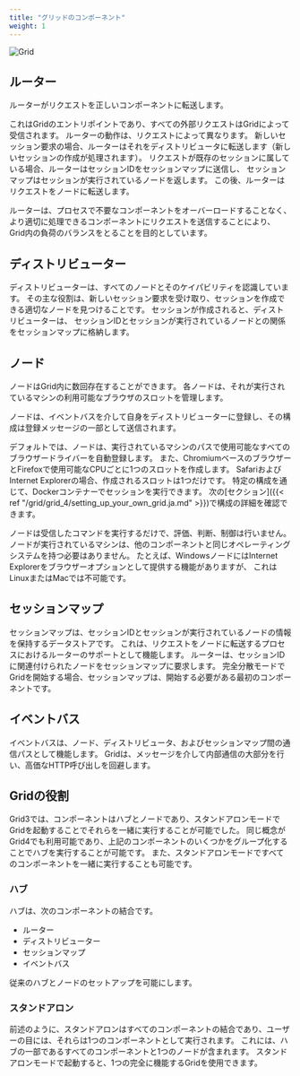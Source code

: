```yaml
---
title: "グリッドのコンポーネント"
weight: 1
---
```


![Grid](/images/grid_4.png)

## ルーター

ルーターがリクエストを正しいコンポーネントに転送します。

これはGridのエントリポイントであり、すべての外部リクエストはGridによって受信されます。
ルーターの動作は、リクエストによって異なります。
新しいセッション要求の場合、ルーターはそれをディストリビュータに転送します（新しいセッションの作成が処理されます）。
リクエストが既存のセッションに属している場合、ルーターはセッションIDをセッションマップに送信し、
セッションマップはセッションが実行されているノードを返します。
この後、ルーターはリクエストをノードに転送します。

ルーターは、プロセスで不要なコンポーネントをオーバーロードすることなく、
より適切に処理できるコンポーネントにリクエストを送信することにより、
Grid内の負荷のバランスをとることを目的としています。


## ディストリビューター

ディストリビューターは、すべてのノードとそのケイパビリティを認識しています。
その主な役割は、新しいセッション要求を受け取り、セッションを作成できる適切なノードを見つけることです。
セッションが作成されると、ディストリビューターは、
セッションIDとセッションが実行されているノードとの関係をセッションマップに格納します。

## ノード

ノードはGrid内に数回存在することができます。
各ノードは、それが実行されているマシンの利用可能なブラウザのスロットを管理します。

ノードは、イベントバスを介して自身をディストリビューターに登録し、その構成は登録メッセージの一部として送信されます。

デフォルトでは、ノードは、実行されているマシンのパスで使用可能なすべてのブラウザードライバーを自動登録します。
また、ChromiumベースのブラウザーとFirefoxで使用可能なCPUごとに1つのスロットを作成します。
SafariおよびInternet Explorerの場合、作成されるスロットは1つだけです。
特定の構成を通じて、Dockerコンテナーでセッションを実行できます。
次の[セクション]({{< ref "/grid/grid_4/setting_up_your_own_grid.ja.md" >}})で構成の詳細を確認できます。

ノードは受信したコマンドを実行するだけで、評価、判断、制御は行いません。
ノードが実行されているマシンは、他のコンポーネントと同じオペレーティングシステムを持つ必要はありません。
たとえば、WindowsノードにはInternet Explorerをブラウザーオプションとして提供する機能がありますが、
これはLinuxまたはMacでは不可能です。

## セッションマップ

セッションマップは、セッションIDとセッションが実行されているノードの情報を保持するデータストアです。 
これは、リクエストをノードに転送するプロセスにおけるルーターのサポートとして機能します。 
ルーターは、セッションIDに関連付けられたノードをセッションマップに要求します。 
完全分散モードでGridを開始する場合、セッションマップは、開始する必要がある最初のコンポーネントです。

## イベントバス

イベントバスは、ノード、ディストリビュータ、およびセッションマップ間の通信パスとして機能します。 
Gridは、メッセージを介して内部通信の大部分を行い、高価なHTTP呼び出しを回避します。

## Gridの役割

Grid3では、コンポーネントはハブとノードであり、スタンドアロンモードでGridを起動することでそれらを一緒に実行することが可能でした。 
同じ概念がGrid4でも利用可能であり、上記のコンポーネントのいくつかをグループ化することでハブを実行することが可能です。
また、スタンドアロンモードですべてのコンポーネントを一緒に実行することも可能です。

### ハブ

ハブは、次のコンポーネントの結合です。

* ルーター
* ディストリビューター
* セッションマップ
* イベントバス

従来のハブとノードのセットアップを可能にします。

### スタンドアロン

前述のように、スタンドアロンはすべてのコンポーネントの結合であり、ユーザーの目には、それらは1つのコンポーネントとして実行されます。 
これには、ハブの一部であるすべてのコンポーネントと1つのノードが含まれます。 
スタンドアロンモードで起動すると、1つの完全に機能するGridを使用できます。